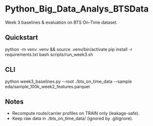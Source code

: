 # Python_Big_Data_Analys_BTSData

Week 3 baselines & evaluation on BTS On-Time dataset.

## Quickstart
python -m venv .venv && source .venv/bin/activate
pip install -r requirements.txt
bash scripts/run_week3.sh

## CLI
python week3_baselines.py --root ./bts_on_time_data --sample eda/sample_100k_week2_features.parquet

## Notes
- Recompute route/carrier profiles on TRAIN only (leakage-safe).
- Keep raw data in ./bts_on_time_data/ (ignored by .gitignore).
